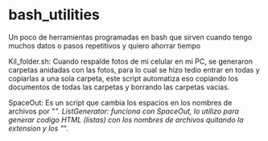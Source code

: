 # bash_utilities
Un poco de herramientas programadas en bash que sirven cuando tengo muchos datos o pasos repetitivos y quiero ahorrar tiempo

Kil_folder.sh: Cuando respalde fotos de mi celular en mi PC, se generaron carpetas anidadas con las fotos, para lo cual se hizo tedio entrar en todas y copiarlas a una sola carpeta, este script automatiza eso copiando los documentos de todas las carpetas y borrando las carpetas vacias.

SpaceOut: Es un script que cambia los espacios en los nombres de archivos por "_". 
ListGenerator: funciona con SpaceOut, lo utilizo para generar codigo HTML (listas) con los nombres de archivos quitando la extension y los "_".
